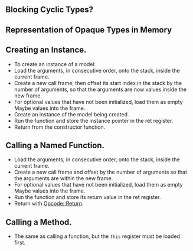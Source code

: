 ## Blocking Cyclic Types?

## Representation of Opaque Types in Memory

## Creating an Instance.

-  To create an instance of a model:
-  Load the arguments, in consecutive order, onto the stack, inside the current frame.
-  Create a new call frame, then offset its start index in the stack by the number of arguments, so that the arguments are now values inside the new frame.
-  For optional values that have not been initialized, load them as empty Maybe values into the frame.
-  Create an instance of the model being created.
-  Run the function and store the instance pointer in the ret register.
-  Return from the constructor function.

## Calling a Named Function.

-  Load the arguments, in consecutive order, onto the stack, inside the current frame.
-  Create a new call frame and offset by the number of arguments so that the arguments are within the new frame.
-  For optional values that have not been initialized, load them as empty Maybe values into the frame.
-  Run the function and store its return value in the ret register.
-  Return with [Opcode::Return](./opcode.rs).

## Calling a Method.

-  The same as calling a function, but the `this` register must be loaded first.
